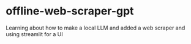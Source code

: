 # offline-web-scraper-gpt
Learning about how to make a local LLM and added a web scraper and using streamlit for a UI
